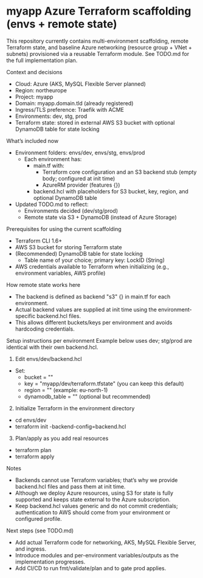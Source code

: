 # myapp Azure Terraform scaffolding (envs + remote state)

This repository currently contains multi-environment scaffolding, remote Terraform state, and baseline Azure networking (resource group + VNet + subnets) provisioned via a reusable Terraform module. See TODO.md for the full implementation plan.

Context and decisions
- Cloud: Azure (AKS, MySQL Flexible Server planned)
- Region: northeurope
- Project: myapp
- Domain: myapp.domain.tld (already registered)
- Ingress/TLS preference: Traefik with ACME
- Environments: dev, stg, prod
- Terraform state: stored in external AWS S3 bucket with optional DynamoDB table for state locking

What’s included now
- Environment folders: envs/dev, envs/stg, envs/prod
  - Each environment has:
    - main.tf with: 
      - Terraform core configuration and an S3 backend stub (empty body; configured at init time)
      - AzureRM provider (features {})
    - backend.hcl with placeholders for S3 bucket, key, region, and optional DynamoDB table
- Updated TODO.md to reflect:
  - Environments decided (dev/stg/prod)
  - Remote state via S3 + DynamoDB (instead of Azure Storage)

Prerequisites for using the current scaffolding
- Terraform CLI 1.6+
- AWS S3 bucket for storing Terraform state
- (Recommended) DynamoDB table for state locking
  - Table name of your choice; primary key: LockID (String)
- AWS credentials available to Terraform when initializing (e.g., environment variables, AWS profile)

How remote state works here
- The backend is defined as backend "s3" {} in main.tf for each environment.
- Actual backend values are supplied at init time using the environment-specific backend.hcl files.
- This allows different buckets/keys per environment and avoids hardcoding credentials.

Setup instructions per environment
Example below uses dev; stg/prod are identical with their own backend.hcl.

1) Edit envs/dev/backend.hcl
- Set:
  - bucket = "<your-s3-bucket>"
  - key    = "myapp/dev/terraform.tfstate" (you can keep this default)
  - region = "<s3-bucket-region>" (example: eu-north-1)
  - dynamodb_table = "<your-dynamodb-table>" (optional but recommended)

2) Initialize Terraform in the environment directory
- cd envs/dev
- terraform init -backend-config=backend.hcl

3) Plan/apply as you add real resources
- terraform plan
- terraform apply

Notes
- Backends cannot use Terraform variables; that’s why we provide backend.hcl files and pass them at init time.
- Although we deploy Azure resources, using S3 for state is fully supported and keeps state external to the Azure subscription.
- Keep backend.hcl values generic and do not commit credentials; authentication to AWS should come from your environment or configured profile.

Next steps (see TODO.md)
- Add actual Terraform code for networking, AKS, MySQL Flexible Server, and ingress.
- Introduce modules and per-environment variables/outputs as the implementation progresses.
- Add CI/CD to run fmt/validate/plan and to gate prod applies.
